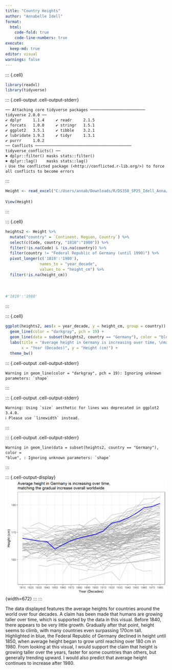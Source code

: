 ```yaml
---
title: "Country Heights"
author: "Annabelle Idell"
format: 
  html:
    code-fold: true
    code-line-numbers: true
execute: 
  keep-md: true
editor: visual
warnings: false
---
```



::: {.cell}

```{.r .cell-code}
library(readxl)
library(tidyverse)
```

::: {.cell-output .cell-output-stderr}

```
── Attaching core tidyverse packages ──────────────────────── tidyverse 2.0.0 ──
✔ dplyr     1.1.4     ✔ readr     2.1.5
✔ forcats   1.0.0     ✔ stringr   1.5.1
✔ ggplot2   3.5.1     ✔ tibble    3.2.1
✔ lubridate 1.9.3     ✔ tidyr     1.3.1
✔ purrr     1.0.2     
── Conflicts ────────────────────────────────────────── tidyverse_conflicts() ──
✖ dplyr::filter() masks stats::filter()
✖ dplyr::lag()    masks stats::lag()
ℹ Use the conflicted package (<http://conflicted.r-lib.org/>) to force all conflicts to become errors
```


:::

```{.r .cell-code}
Height <- read_excel("C:/Users/annab/Downloads/R/DS350_SP25_Idell_Anna/week_04/Height.xlsx", skip = 1)

View(Height)
```
:::

::: {.cell}

```{.r .cell-code}
heights2 <- Height %>%
  mutate("country" = `Continent, Region, Country`) %>% 
  select(c(Code, country, "1810":"1980")) %>% 
  filter(!is.na(Code) & !is.na(country)) %>%
  filter(country != "Federal Republic of Germany (until 1990)") %>% 
  pivot_longer(c('1810':'1980'), 
               names_to = "year_decade", 
               values_to = "height_cm") %>% 
  filter(!is.na(height_cm))
  


#'1810':'1980'
```
:::

::: {.cell}

```{.r .cell-code}
ggplot(heights2, aes(x = year_decade, y = height_cm, group = country)) +
  geom_line(color = "darkgray", pch = 19) +
  geom_line(data = subset(heights2, country == "Germany"), color = "blue", pch = 19, size = 1) +
  labs(title = "Average height in Germany is increasing over time, \nmatching the gradual increase overall worldwide",
       x = "Year (Decades)", y = "Height (cm)") +
  theme_bw()
```

::: {.cell-output .cell-output-stderr}

```
Warning in geom_line(color = "darkgray", pch = 19): Ignoring unknown
parameters: `shape`
```


:::

::: {.cell-output .cell-output-stderr}

```
Warning: Using `size` aesthetic for lines was deprecated in ggplot2 3.4.0.
ℹ Please use `linewidth` instead.
```


:::

::: {.cell-output .cell-output-stderr}

```
Warning in geom_line(data = subset(heights2, country == "Germany"), color =
"blue", : Ignoring unknown parameters: `shape`
```


:::

::: {.cell-output-display}
![](Height_files/figure-html/unnamed-chunk-3-1.png){width=672}
:::
:::


The data displayed features the average heights for countries around the world over four decades. A claim has been made that humans are growing taller over time, which is supported by the data in this visual. Before 1840, there appears to be very little growth. Gradually after that point, height seems to climb, with many countries even surpassing 170cm tall. Highlighted in blue, the Federal Republic of Germany declined in height until 1850, when average height began to grow until reaching over 180 cm in 1980. From looking at this visual, I would support the claim that height is growing taller over the years, faster for some countries than others, but generally trending upward. I would also predict that average height continues to increase after 1980.
